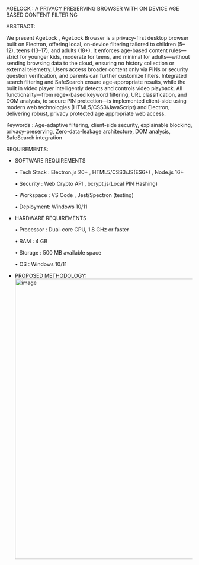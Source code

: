 AGELOCK : A PRIVACY PRESERVING BROWSER WITH ON DEVICE AGE BASED CONTENT FILTERING

ABSTRACT:

We present AgeLock , AgeLock Browser is a privacy-first desktop browser built on Electron, offering local, on-device filtering tailored to children (5–12), teens (13–17), and adults (18+). It enforces age-based content rules—strict for younger kids, moderate for teens, and minimal for adults—without sending browsing data to the cloud, ensuring no history collection or external telemetry. Users access broader content only via PINs or security question verification, and parents can further customize filters. Integrated search filtering and SafeSearch ensure age-appropriate results, while the built in video player intelligently detects and controls video playback. All functionality—from regex-based keyword filtering, URL classification, and DOM analysis, to secure PIN protection—is implemented client-side using modern web technologies (HTML5/CSS3/JavaScript) and Electron, delivering robust, privacy protected age appropriate web access.

Keywords : Age-adaptive filtering, client-side security, explainable blocking, privacy-preserving, Zero-data-leakage architecture, DOM analysis, SafeSearch integration

REQUIREMENTS:

* SOFTWARE REQUIREMENTS

  •	 Tech Stack  : Electron.js 20+ , HTML5/CSS3/JS(ES6+) , Node.js 16+ 

  •	Security         : Web Crypto API , bcrypt.js(Local PIN Hashing)

  •	Workspace    : VS Code  , Jest/Spectron (testing)

  •	Deployment: Windows 10/11

* HARDWARE REQUIREMENTS
 
  •	Processor : Dual-core CPU, 1.8 GHz or faster

  •	RAM        :  4 GB

  •	Storage    :  500 MB available space

  •	OS           :  Windows 10/11

* PROPOSED METHODOLOGY:
   <img width="959" height="756" alt="image" src="https://github.com/user-attachments/assets/00646446-6576-4a36-bc36-9386e1f7720c" />


